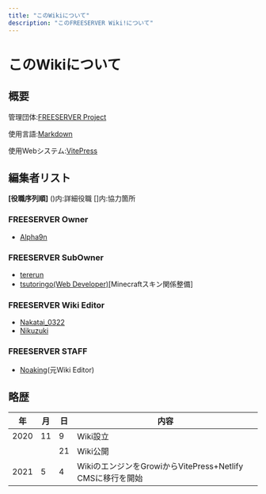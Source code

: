 ```yaml
---
title: "このWikiについて"
description: "このFREESERVER Wiki!について"
---
```


# このWikiについて
## 概要
管理団体:[FREESERVER Project](about-project)

使用言語:[Markdown](https://ja.wikipedia.org/wiki/Markdown)

使用Webシステム:[VitePress](https://vitepress.vuejs.org)

## 編集者リスト
**[役職序列順]** ()内:詳細役職 []内:協力箇所
### FREESERVER Owner
- [Alpha9n](admins/alphakun)
### FREESERVER SubOwner
- [tererun](admins/tererun)
- [tsutoringo(Web Developer)](admins/tsutoringo)[Minecraftスキン関係整備]
### FREESERVER Wiki Editor
- [Nakatai_0322](admins/Nakatai_0322)
- [Nikuzuki](admins/Nikuzuki)
### FREESERVER STAFF
- [Noaking](admins/noaking)(元Wiki Editor)
## 略歴
| 年  | 月  | 日  | 内容 |
| -------- | ------- | ------- | -------- |
|   2020   |    11   |     9   |   Wiki設立   |
|                   ||    21   |  Wiki公開  |
|   2021   |    5    |     4   |   WikiのエンジンをGrowiからVitePress+Netlify CMSに移行を開始  |